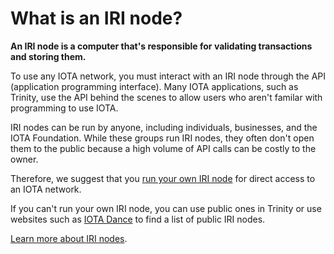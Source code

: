 # What is an IRI node?

**An IRI node is a computer that's responsible for validating transactions and storing them.**

To use any IOTA network, you must interact with an IRI node through the API (application programming interface). Many IOTA applications, such as Trinity, use the API behind the scenes to allow users who aren't familar with programming to use IOTA.

IRI nodes can be run by anyone, including individuals, businesses, and the IOTA Foundation. While these groups run IRI nodes, they often don't open them to the public because a high volume of API calls can be costly to the owner.

Therefore, we suggest that you [run your own IRI node](tutorials/run-your-own-iri-node.md) for direct access to an IOTA network.

If you can't run your own IRI node, you can use public ones in Trinity or use websites such as [IOTA Dance](https://iota.dance) to find a list of public IRI nodes.

[Learn more about IRI nodes](root://iri/introduction/overview.md).